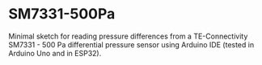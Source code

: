 # SM7331-500Pa
Minimal sketch for reading pressure differences from a TE-Connectivity SM7331 - 500 Pa differential pressure sensor using Arduino IDE (tested in Arduino Uno and in ESP32).
